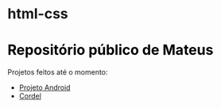 # html-css
 <h1 style="color: black">Repositório público de Mateus</h1>
<p>Projetos feitos até o momento:</p>
<ul>
<li>
<a href="https://teus-07.github.io/html-css/Desafios/DESAFIO10/android.html" target="_blank">Projeto Android</a>
</li>
<li>
<a href="https://teus-07.github.io/html-css/Desafios/Cordel/" target="_blank">Cordel</a>
</li>

</ul>